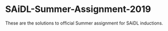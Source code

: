 # SAiDL-Summer-Assignment-2019
These are the solutions to official Summer assignment for SAiDL inductions.
